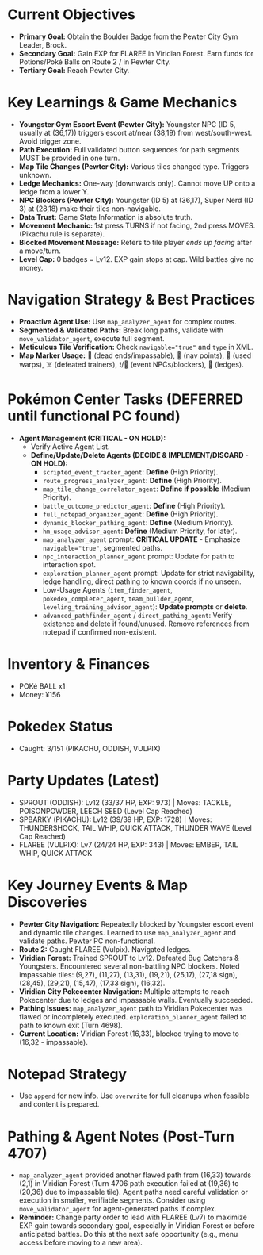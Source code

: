 # Current Objectives
*   **Primary Goal:** Obtain the Boulder Badge from the Pewter City Gym Leader, Brock.
*   **Secondary Goal:** Gain EXP for FLAREE in Viridian Forest. Earn funds for Potions/Poké Balls on Route 2 / in Pewter City.
*   **Tertiary Goal:** Reach Pewter City.

# Key Learnings & Game Mechanics
*   **Youngster Gym Escort Event (Pewter City):** Youngster NPC (ID 5, usually at (36,17)) triggers escort at/near (38,19) from west/south-west. Avoid trigger zone.
*   **Path Execution:** Full validated button sequences for path segments MUST be provided in one turn.
*   **Map Tile Changes (Pewter City):** Various tiles changed type. Triggers unknown.
*   **Ledge Mechanics:** One-way (downwards only). Cannot move UP onto a ledge from a lower Y.
*   **NPC Blockers (Pewter City):** Youngster (ID 5) at (36,17), Super Nerd (ID 3) at (28,18) make their tiles non-navigable.
*   **Data Trust:** Game State Information is absolute truth.
*   **Movement Mechanic:** 1st press TURNS if not facing, 2nd press MOVES. (Pikachu rule is separate).
*   **Blocked Movement Message:** Refers to tile player *ends up facing* after a move/turn.
*   **Level Cap:** 0 badges = Lv12. EXP gain stops at cap. Wild battles give no money.

# Navigation Strategy & Best Practices
*   **Proactive Agent Use:** Use `map_analyzer_agent` for complex routes.
*   **Segmented & Validated Paths:** Break long paths, validate with `move_validator_agent`, execute full segment.
*   **Meticulous Tile Verification:** Check `navigable="true"` and `type` in XML.
*   **Map Marker Usage:** 🚫 (dead ends/impassable), 📍 (nav points), 🚪 (used warps), ☠️ (defeated trainers), ❗/💁 (event NPCs/blockers), 🚧 (ledges).

# Pokémon Center Tasks (DEFERRED until functional PC found)
*   **Agent Management (CRITICAL - ON HOLD):**
    *   Verify Active Agent List.
    *   **Define/Update/Delete Agents (DECIDE & IMPLEMENT/DISCARD - ON HOLD):**
        *   `scripted_event_tracker_agent`: **Define** (High Priority).
        *   `route_progress_analyzer_agent`: **Define** (High Priority).
        *   `map_tile_change_correlator_agent`: **Define if possible** (Medium Priority).
        *   `battle_outcome_predictor_agent`: **Define** (High Priority).
        *   `full_notepad_organizer_agent`: **Define** (High Priority).
        *   `dynamic_blocker_pathing_agent`: **Define** (Medium Priority).
        *   `hm_usage_advisor_agent`: **Define** (Medium Priority, for later).
        *   `map_analyzer_agent` prompt: **CRITICAL UPDATE** - Emphasize `navigable="true"`, segmented paths.
        *   `npc_interaction_planner_agent` prompt: Update for path to interaction spot.
        *   `exploration_planner_agent` prompt: Update for strict navigability, ledge handling, direct pathing to known coords if no unseen.
        *   Low-Usage Agents (`item_finder_agent`, `pokedex_completer_agent`, `team_builder_agent`, `leveling_training_advisor_agent`): **Update prompts** or **delete**.
        *   `advanced_pathfinder_agent` / `direct_pathing_agent`: Verify existence and delete if found/unused. Remove references from notepad if confirmed non-existent.

# Inventory & Finances
*   POKé BALL x1
*   Money: ¥156

# Pokedex Status
*   Caught: 3/151 (PIKACHU, ODDISH, VULPIX)

# Party Updates (Latest)
*   SPROUT (ODDISH): Lv12 (33/37 HP, EXP: 973) | Moves: TACKLE, POISONPOWDER, LEECH SEED (Level Cap Reached)
*   SPBARKY (PIKACHU): Lv12 (39/39 HP, EXP: 1728) | Moves: THUNDERSHOCK, TAIL WHIP, QUICK ATTACK, THUNDER WAVE (Level Cap Reached)
*   FLAREE (VULPIX): Lv7 (24/24 HP, EXP: 343) | Moves: EMBER, TAIL WHIP, QUICK ATTACK

# Key Journey Events & Map Discoveries
*   **Pewter City Navigation:** Repeatedly blocked by Youngster escort event and dynamic tile changes. Learned to use `map_analyzer_agent` and validate paths. Pewter PC non-functional.
*   **Route 2:** Caught FLAREE (Vulpix). Navigated ledges.
*   **Viridian Forest:** Trained SPROUT to Lv12. Defeated Bug Catchers & Youngsters. Encountered several non-battling NPC blockers. Noted impassable tiles: (9,27), (11,27), (13,31), (19,21), (25,17), (27,18 sign), (28,45), (29,21), (15,47), (17,33 sign), (16,32).
*   **Viridian City Pokecenter Navigation:** Multiple attempts to reach Pokecenter due to ledges and impassable walls. Eventually succeeded.
*   **Pathing Issues:** `map_analyzer_agent` path to Viridian Pokecenter was flawed or incompletely executed. `exploration_planner_agent` failed to path to known exit (Turn 4698).
*   **Current Location:** Viridian Forest (16,33), blocked trying to move to (16,32 - impassable).

# Notepad Strategy
*   Use `append` for new info. Use `overwrite` for full cleanups when feasible and content is prepared.

# Pathing & Agent Notes (Post-Turn 4707)
*   `map_analyzer_agent` provided another flawed path from (16,33) towards (2,1) in Viridian Forest (Turn 4706 path execution failed at (19,36) to (20,36) due to impassable tile). Agent paths need careful validation or execution in smaller, verifiable segments. Consider using `move_validator_agent` for agent-generated paths if complex.
*   **Reminder:** Change party order to lead with FLAREE (Lv7) to maximize EXP gain towards secondary goal, especially in Viridian Forest or before anticipated battles. Do this at the next safe opportunity (e.g., menu access before moving to a new area).